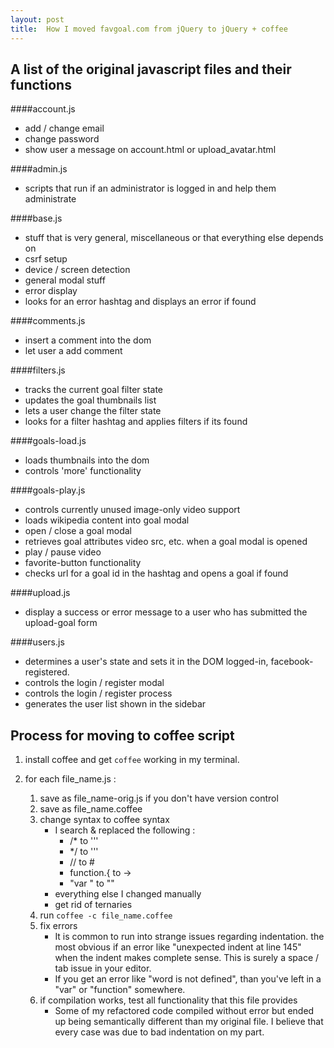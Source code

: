 ```yaml
---
layout: post
title:  How I moved favgoal.com from jQuery to jQuery + coffee
---
```


## A list of the original javascript files and their functions

####account.js
* add / change email
* change password
* show user a message on account.html or upload_avatar.html

####admin.js
* scripts that run if an administrator is logged in and help them administrate

####base.js
* stuff that is very general, miscellaneous or that everything else depends on
* csrf setup
* device / screen detection
* general modal stuff
* error display
* looks for an error hashtag and displays an error if found

####comments.js
* insert a comment into the dom
* let user a add comment

####filters.js
* tracks the current goal filter state
* updates the goal thumbnails list
* lets a user change the filter state
* looks for a filter hashtag and applies filters if its found

####goals-load.js
* loads thumbnails into the dom
* controls 'more' functionality

####goals-play.js
* controls currently unused image-only video support
* loads wikipedia content into goal modal
* open / close a goal modal
* retrieves goal attributes video src, etc. when a goal modal is opened
* play / pause video
* favorite-button functionality
* checks url for a goal id in the hashtag and opens a goal if found

####upload.js
* display a success or error message to a user who has submitted the upload-goal form

####users.js
* determines a user's state and sets it in the DOM logged-in, facebook-registered.
* controls the login / register modal
* controls the login / register process
* generates the user list shown in the sidebar



## Process for moving to coffee script

1. install coffee and get `coffee` working in my terminal.

2. for each file_name.js :
	1. save as file_name-orig.js if you don't have version control
	2. save as file_name.coffee
	3. change syntax to coffee syntax
	   * I search & replaced the following :
	        + /* to '''
	        + */ to '''
	        + // to #
	        + function.{ to ->
	        + "var " to ""
	    * everything else I changed manually
	    * get rid of ternaries
	4. run `coffee -c file_name.coffee`
	5. fix errors
	    * It is common to run into strange issues regarding indentation. the most obvious if an error like "unexpected indent at line 145" when the indent makes complete sense. This is surely a space / tab issue in your editor.
	    * If you get an error like "word is not defined", than you've left in a "var" or "function" somewhere.
	6. if compilation works, test all functionality that this file provides
        * Some of my refactored code compiled without error but ended up being semantically different than my original file. I believe that every case was due to bad indentation on my part.




